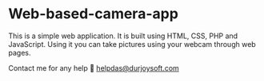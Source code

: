 # Web-based-camera-app
This is a simple web application. It is built using HTML, CSS, PHP and JavaScript. Using it you can take pictures using your webcam through web pages.

Contact me for any help 
📧 helpdas@durjoysoft.com
